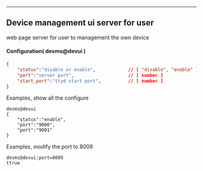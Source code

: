 ***
## Device management ui server for user
web page server for user to management the own device

#### Configuration( devms@devui )
```json
{
    "status":"disable or enable",            // [ "disable", "enable" ]
    "port":"server port",                    // [ number ]
    "start_port":"ttyd start port",          // [ number ]
}
```
Examples, show all the configure
```shell
devms@devui
{
    "status":"enable",
    "port":"9000",
    "port":"9001"
}
```  
Examples, modify the port to 8009
```shell
devms@devui:port=8009
ttrue
```  

